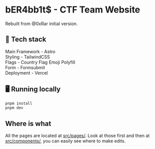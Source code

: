 # bER4bb1t$ - CTF Team Website
Rebuilt from @0xRar initial version.

## 🤖 Tech stack

Main Framework - Astro <br>
Styling - TailwindCSS <br>
Flags - Country Flag Emoji Polyfill <br>
Form - Formsubmit <br>
Deployment - Vercel

## 🖥️ Running locally

```sh
pnpm install
pnpm dev
```
## Where is what

All the pages are located at [src/pages/](src/pages/). Look at those first and then at [src/components/](src/components/), you can easily see where to make edits.
